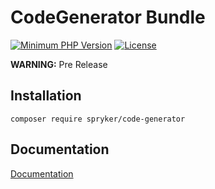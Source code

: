 # CodeGenerator Bundle
[![Minimum PHP Version](http://img.shields.io/badge/php-%3E%3D%205.6-8892BF.svg)](https://php.net/)
[![License](https://img.shields.io/github/license/spryker/code-generator.svg)](https://github.com/spryker/code-generator/)

**WARNING:** Pre Release

## Installation

```
composer require spryker/code-generator
```

## Documentation

[Documentation](http://spryker.github.io)
